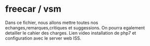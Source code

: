 # freecar / vsm
Dans ce fichier, nous allons mettre toutes nos echanges,remarques,critiques et suggessions. On pourra egalement detailler le cahier des charges.
Lien video installation de php7 et configuration avec le server web ISS.
